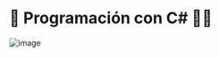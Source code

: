 #  💼 Programación con C# 👨‍💻

![image](https://github.com/andrethydavid/Programacion_C/assets/72534486/fc50d531-3336-41ba-b836-c458f23c0d02)

